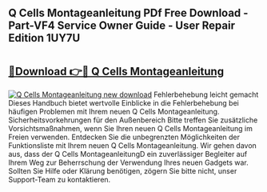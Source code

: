 ## Q Cells Montageanleitung PDf Free Download - Part-VF4 Service Owner Guide - User Repair Edition 1UY7U

# <h2><a href="http://df6iby.blite.top/?on=Q+Cells+Montageanleitung">🔗Download 👉🔴 Q Cells Montageanleitung</a></h2>

[![Q Cells Montageanleitung new download](https://i.imgur.com/lujVjoI.png)](http://df6iby.blite.top/?on=Q+Cells+Montageanleitung)
Fehlerbehebung leicht gemacht Dieses Handbuch bietet wertvolle Einblicke in die Fehlerbehebung bei häufigen Problemen mit Ihrem neuen Q Cells Montageanleitung. Sicherheitsvorkehrungen für den Außenbereich Bitte treffen Sie zusätzliche Vorsichtsmaßnahmen, wenn Sie Ihren neuen Q Cells Montageanleitung im Freien verwenden. Entdecken Sie die unbegrenzten Möglichkeiten der Funktionsliste mit Ihrem neuen Q Cells Montageanleitung. Wir gehen davon aus, dass der Q Cells MontageanleitungD ein zuverlässiger Begleiter auf Ihrem Weg zur Beherrschung der Verwendung Ihres neuen Gadgets war. Sollten Sie Hilfe oder Klärung benötigen, zögern Sie bitte nicht, unser Support-Team zu kontaktieren.
